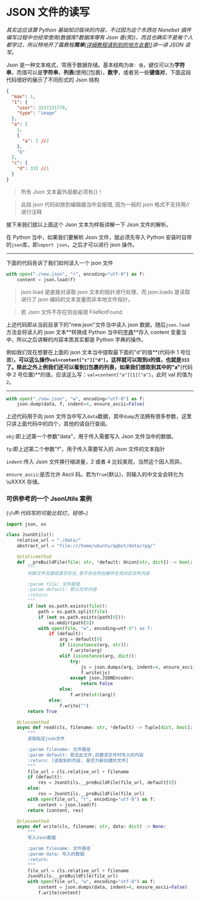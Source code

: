 # JSON 文件的读写

_其实这应该算 Python 基础知识版块的内容，不过因为这个东西在 Nonebot 插件编写过程中也经常使用(数据库?数据库哪有 Json 香(笑))，而且也确实不是每个人都学过，所以特地开了篇教程**简单**<u>(详细教程请到别的地方去看!)</u>讲一讲 JSON 读写。_

Json 是一种文本格式，常用于数据存储。基本结构为`键: 值`，键仅可以为**字符串**，而值可以是**字符串**，**列表**(使用[]包裹)，**数字**，或者另一些**键值对**，下面这段代码很好的展示了不同形式的 Json 结构

```json
{
  "max": 1,
  "1": {
    "user": 3237231778,
    "type": "image"
  },
  "a": [
    1,
    {
      "a": 2 //2
    },
    "b"
  ],
  "c": {
    "d": 333 //1
  }
}
```

> 所有 Json 文本最外层都必须有{}！

> 此段 json 代码如放到编辑器当中会报错, 因为一般的 json 格式不支持用//进行注释

接下来我们就以上面这个 Json 文本为样板讲解一下 Json 文件的解析。

在 Python 当中，如果我们要解析 Json 文件，就必须先导入 Python 安装时自带的`json`库，即`import json`，之后才可以进行 json 操作。

---

下面的代码告诉了我们如何读入一个 json 文件

```python
with open("./new.json", "r", encoding="utf-8") as f:
    content = json.load(f)
```

> json.load 是直接对读取 json 文本的指针进行处理，而 json.loads 是读取进行了 json 编码的文本变量而非本地文件指针。

> 若 Json 文件不存在则会报错 FileNotFound

上述代码即从当前目录下的"new.json"文件当中读入 json 数据，随后`json.load`方法会将读入的 json 文本**转换成 Python 当中的[字典](https://www.w3school.com.cn/python/python_dictionaries.asp)**存入 content 变量当中，所以之后讲解的内容本质其实都是 Python 字典的操作。

例如我们现在想要在上面的 json 文本当中提取最下面的"d"的值**(代码中 1 号位置)**，可以这么操作`val=content["c"]["d"]`，这样就可以取到`d`的值，也就是`333`了。除此之外上例我们还可以看到[]包裹的列表，如果我们想取到其中的"a"**(代码中 2 号位置)**的值，应该这么写：`val=content["a"][1]["a"]`，此时 val 的值为`2`。

---

```python
with open("./new.json", "w", encoding="utf-8") as f:
    json.dump(data, f, indent=4, ensure_ascii=False)
```

上述代码用于向 json 文件当中写入`data`数据，其中`dump`方法拥有很多参数，这里只讲上面代码中的四个，其他的请自行查阅。

`obj`:即上述第一个参数"data"，用于传入需要写入 Json 文件当中的数据。

`fp`:即上述第二个参数"f"，用于传入需要写入的 Json 文件的文本指针

`indent`:传入 Json 文件换行缩进量，2 或者 4 比较美观，当然这个因人而异。

`ensure_ascii`:是否允许 Ascii 码。若为`True`(默认)，则输入的中文全会转化为\uXXXX 存储。

### 可供参考的一个 JsonUtils 案例

_(小声:代码写的可能比较烂，轻喷~)_

```python
import json, os

class JsonUtils():
    relative_url = "./data/"
    abstract_url = "file:///home/ubuntu/qqbot/data/rpg/"

    @staticmethod
    def __preBuildFile(file: str, *default: Union[str, dict]) -> bool:
        """
        判断文件及路径是否存在,若不存在则创建并生成对应文件内容

        :param file: 文件路径
        :param default: 默认文件内容
        :return:
        """
        if (not os.path.exists(file)):
            path = os.path.split(file)
            if (not os.path.exists(path[0])):
                os.mkdir(path[0])
            with open(file, "w", encoding=utf-8") as f:
                if (default):
                    arg = default[0]
                    if (isinstance(arg, str)):
                        f.write(arg)
                    elif (isinstance(arg, dict)):
                        try:
                            js = json.dumps(arg, indent=4, ensure_ascii=False)
                            f.write(js)
                        except json.JSONEncoder:
                            return False
                    else:
                        f.write(str(arg))
                else:
                    f.write("")
        return True

    @classmethod
    async def read(cls, filename: str, *default) -> Tuple[dict, bool]:
        """
        读取指定json文件

        :param filename: 文件路径
        :param default: 若无此文件,创建该文件时写入的内容
        :return: [读取到的内容, 是否为新创建的文件]
        """
        file_url = cls.relative_url + filename
        if (default):
            res = JsonUtils.__preBuildFile(file_url, default[0])
        else:
            res = JsonUtils.__preBuildFile(file_url)
        with open(file_url, "r", encoding="utf-8") as f:
            content = json.load(f)
        return (content, res)

    @classmethod
    async def write(cls, filename: str, data: dict) -> None:
        """
        写入Json数据

        :param filename: 文件路径
        :param data: 写入的数据
        :return:
        """
        file_url = cls.relative_url + filename
        JsonUtils.__preBuildFile(file_url)
        with open(file_url, "w", encoding="utf-8") as f:
            content = json.dumps(data, indent=4, ensure_ascii=False)
            f.write(content)
```

